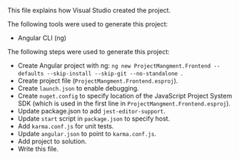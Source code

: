 This file explains how Visual Studio created the project.

The following tools were used to generate this project:
- Angular CLI (ng)

The following steps were used to generate this project:
- Create Angular project with ng: `ng new ProjectMangment.Frontend --defaults --skip-install --skip-git --no-standalone `.
- Create project file (`ProjectMangment.Frontend.esproj`).
- Create `launch.json` to enable debugging.
- Create `nuget.config` to specify location of the JavaScript Project System SDK (which is used in the first line in `ProjectMangment.Frontend.esproj`).
- Update package.json to add `jest-editor-support`.
- Update `start` script in `package.json` to specify host.
- Add `karma.conf.js` for unit tests.
- Update `angular.json` to point to `karma.conf.js`.
- Add project to solution.
- Write this file.
